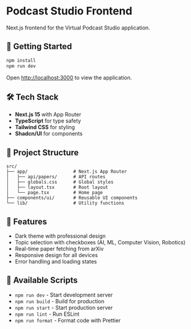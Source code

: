 # Podcast Studio Frontend

Next.js frontend for the Virtual Podcast Studio application.

## 🚀 Getting Started

```bash
npm install
npm run dev
```

Open [http://localhost:3000](http://localhost:3000) to view the application.

## 🛠️ Tech Stack

- **Next.js 15** with App Router
- **TypeScript** for type safety
- **Tailwind CSS** for styling
- **Shadcn/UI** for components

## 📁 Project Structure

```text
src/
├── app/                 # Next.js App Router
│   ├── api/papers/      # API routes
│   ├── globals.css      # Global styles
│   ├── layout.tsx       # Root layout
│   └── page.tsx         # Home page
├── components/ui/       # Reusable UI components
└── lib/                 # Utility functions
```

## 🎨 Features

- Dark theme with professional design
- Topic selection with checkboxes (AI, ML, Computer Vision, Robotics)
- Real-time paper fetching from arXiv
- Responsive design for all devices
- Error handling and loading states

## 🔧 Available Scripts

- `npm run dev` - Start development server
- `npm run build` - Build for production
- `npm run start` - Start production server
- `npm run lint` - Run ESLint
- `npm run format` - Format code with Prettier

